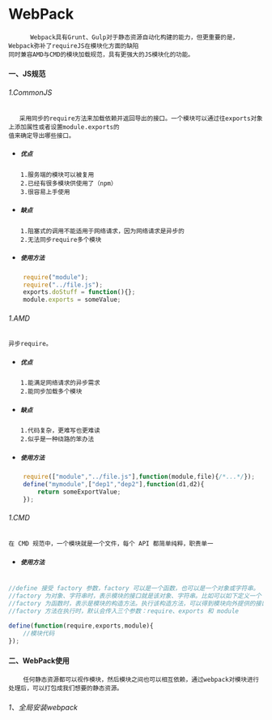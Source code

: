 # WebPack
          Webpack具有Grunt、Gulp对于静态资源自动化构建的能力，但更重要的是，Webpack弥补了requireJS在模块化方面的缺陷
    同时兼容AMD与CMD的模块加载规范，具有更强大的JS模块化的功能。

#### 一、JS规范

###### 1.CommonJS
       采用同步的require方法来加载依赖并返回导出的接口。一个模块可以通过往exports对象上添加属性或者设置module.exports的
    值来确定导出哪些接口。
    
- ##### `优点`

      1.服务端的模块可以被复用
      2.已经有很多模块供使用了（npm）
      3.很容易上手使用

- ##### `缺点`

      1.阻塞式的调用不能适用于网络请求，因为网络请求是异步的
      2.无法同步require多个模块

- ##### `使用方法`

```.js
    require("module");
    require("../file.js");
    exports.doStuff = function(){};
    module.exports = someValue;

```

###### 1.AMD

    异步require。
    
- ##### `优点`

      1.能满足网络请求的异步需求
      2.能同步加载多个模块


- ##### `缺点`

      1.代码复杂，更难写也更难读
      2.似乎是一种绕路的笨办法


- ##### `使用方法`

```.js
    require(["module","../file.js"],function(module,file){/*...*/});
    define("mymodule",["dep1","dep2"],function(d1,d2){
        return someExportValue;
    });

```

###### 1.CMD
    在 CMD 规范中，一个模块就是一个文件，每个 API 都简单纯粹，职责单一
- ##### `使用方法`

```.js

//define 接受 factory 参数，factory 可以是一个函数，也可以是一个对象或字符串。
//factory 为对象、字符串时，表示模块的接口就是该对象、字符串。比如可以如下定义一个 JSON 数据模块：
//factory 为函数时，表示是模块的构造方法。执行该构造方法，可以得到模块向外提供的接口。
//factory 方法在执行时，默认会传入三个参数：require、exports 和 module
    
define(function(require,exports,module){
    //模块代码
});

```

#### 二、WebPack使用

        任何静态资源都可以视作模块，然后模块之间也可以相互依赖，通过webpack对模块进行处理后，可以打包成我们想要的静态资源。
        
###### 1、全局安装webpack

